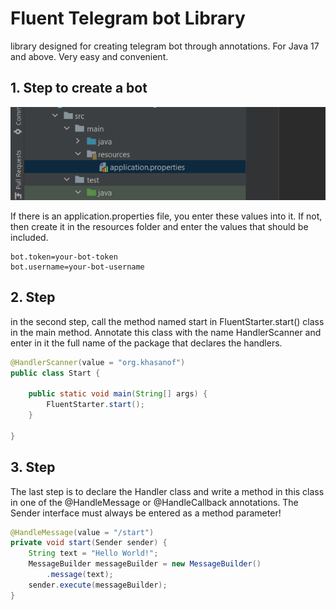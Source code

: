 # Fluent Telegram bot Library

library designed for creating telegram bot through annotations. For Java 17 and above. Very easy and convenient.

## 1. Step to create a bot

![img](etc/img.png)

If there is an application.properties file, you enter these values into it. If not, then create it in the resources 
folder and enter the values that should be included.

```properties
bot.token=your-bot-token
bot.username=your-bot-username
```

## 2. Step

in the second step, call the method named start in FluentStarter.start() class in the main method. Annotate this class 
with the name HandlerScanner and enter in it the full name of the package that declares the handlers.

```java
@HandlerScanner(value = "org.khasanof")
public class Start {

    public static void main(String[] args) {
        FluentStarter.start();
    }

}
```

## 3. Step 

The last step is to declare the Handler class and write a method in this class in one of the @HandleMessage or 
@HandleCallback annotations. The Sender interface must always be entered as a method parameter!

```java
@HandleMessage(value = "/start")
private void start(Sender sender) {
    String text = "Hello World!";
    MessageBuilder messageBuilder = new MessageBuilder()
        .message(text);
    sender.execute(messageBuilder);
}
```


